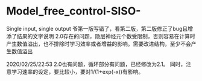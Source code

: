 # Model_free_control-SISO-
Single input, single output
爷第一版写错了，看第二版，第二版修正了bug且增添了结果的文字说明
2.0存在的问题，隐层神经元个数受限制，否则容易在计算时产生数值溢出，也不排除时学习效率或者增益的影响。需要改进结构，至少不会产生数值溢出

2020/02/25/22:53
2.0也有问题，循环部分有问题，已经修改为2.1。
同时，注意学习速率的设定，要比较小，要对1/(1+exp(-x))有影响。

